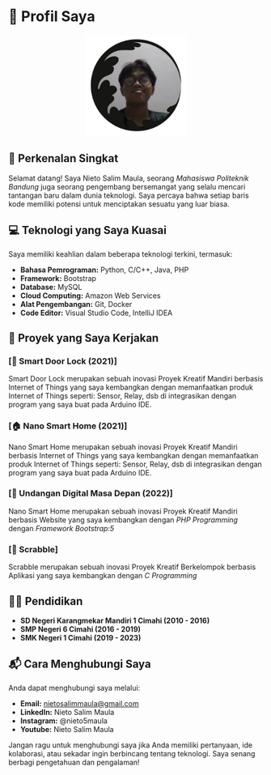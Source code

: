 # 🚀 **Profil Saya**

<div align="center">
    <img src="img/profilpicture.png" alt="Foto Profil" width="200" height="200" style="margin: auto;">
</div>

## 👋 Perkenalan Singkat
Selamat datang! Saya Nieto Salim Maula, seorang _Mahasiswa_ *Politeknik Bandung* juga seorang pengembang bersemangat yang selalu mencari tantangan baru dalam dunia teknologi. Saya percaya bahwa setiap baris kode memiliki potensi untuk menciptakan sesuatu yang luar biasa.

## 💻 Teknologi yang Saya Kuasai
Saya memiliki keahlian dalam beberapa teknologi terkini, termasuk:
- **Bahasa Pemrograman:** Python, C/C++, Java, PHP
- **Framework:** Bootstrap
- **Database:** MySQL
- **Cloud Computing:** Amazon Web Services
- **Alat Pengembangan:** Git, Docker
- **Code Editor:** Visual Studio Code, IntelliJ IDEA

## 🚧 Proyek yang Saya Kerjakan
### [🚀 Smart Door Lock (2021)]
Smart Door Lock merupakan sebuah inovasi Proyek Kreatif Mandiri berbasis Internet of Things yang saya kembangkan dengan memanfaatkan produk Internet of Things seperti: Sensor, Relay, dsb di integrasikan dengan program yang saya buat pada Arduino IDE.

### [🏠 Nano Smart Home (2021)]
Nano Smart Home merupakan sebuah inovasi Proyek Kreatif Mandiri berbasis Internet of Things yang saya kembangkan dengan memanfaatkan produk Internet of Things seperti: Sensor, Relay, dsb di integrasikan dengan program yang saya buat pada Arduino IDE.

### [🎴 Undangan Digital Masa Depan (2022)]
Nano Smart Home merupakan sebuah inovasi Proyek Kreatif Mandiri berbasis Website yang saya kembangkan dengan _PHP Programming_ dengan _Framework Bootstrap:5_

### [🎰 Scrabble]
Scrabble merupakan sebuah inovasi Proyek Kreatif Berkelompok berbasis Aplikasi yang saya kembangkan dengan _C Programming_

## 👨‍🎓 Pendidikan
- **SD Negeri Karangmekar Mandiri 1 Cimahi (2010 - 2016)**
- **SMP Negeri 6 Cimahi (2016 - 2019)**
- **SMK Negeri 1 Cimahi (2019 - 2023)**

## 📬 Cara Menghubungi Saya
Anda dapat menghubungi saya melalui:
- **Email:** nietosalimmaula@gmail.com
- **LinkedIn:** Nieto Salim Maula
- **Instagram:** @nieto5maula
- **Youtube:** Nieto Salim Maula

Jangan ragu untuk menghubungi saya jika Anda memiliki pertanyaan, ide kolaborasi, atau sekadar ingin berbincang tentang teknologi. Saya senang berbagi pengetahuan dan pengalaman!
